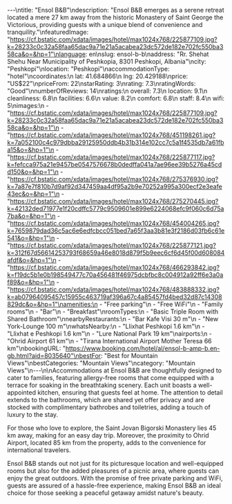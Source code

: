 ---\ntitle: "Ensol B&B"\ndescription: "Ensol B&B emerges as a serene retreat located a mere 27 km away from the historic Monastery of Saint George the Victorious, providing guests with a unique blend of convenience and tranquility."\nfeaturedImage: "https://cf.bstatic.com/xdata/images/hotel/max1024x768/225877109.jpg?k=28233c0c32a58faa65dac9a71e21a5acabea23dc572de182e702fc550ba358ca&o=&hp=1"\nlanguage: en\nslug: ensol-b-b\naddress: "Rr. Shehat Shehu Near Municipality of Peshkopia, 8301 Peshkopi, Albania"\ncity: "Peshkopi"\nlocation: "Peshkopi"\naccommodationType: "hotel"\ncoordinates:\n  lat: 41.684866\n  lng: 20.429188\nprice: "US$22"\npriceFrom: 22\nstarRating: 3\nrating: 7.3\nratingWords: "Good"\nnumberOfReviews: 14\nratings:\n  overall: 7.3\n  location: 9.1\n  cleanliness: 6.8\n  facilities: 6.6\n  value: 8.2\n  comfort: 6.8\n  staff: 8.4\n  wifi: 5\nimages:\n  - "https://cf.bstatic.com/xdata/images/hotel/max1024x768/225877109.jpg?k=28233c0c32a58faa65dac9a71e21a5acabea23dc572de182e702fc550ba358ca&o=&hp=1"\n  - "https://cf.bstatic.com/xdata/images/hotel/max1024x768/451198261.jpg?k=7a052100c4c979dbba29125950ddb4b31b314e102cc7c5a1f4535db7a61fba15&o=&hp=1"\n  - "https://cf.bstatic.com/xdata/images/hotel/max1024x768/225877117.jpg?k=fefcca975a21e9457be0547576678b0dedffa041a7ae96ee39b5276a45cdd150&o=&hp=1"\n  - "https://cf.bstatic.com/xdata/images/hotel/max1024x768/275376930.jpg?k=7a87e7f810b7d9af92d347459aa4df95a2b9e70252a995a300ecf2e3eafe43ec&o=&hp=1"\n  - "https://cf.bstatic.com/xdata/images/hotel/max1024x768/275270445.jpg?k=42132ded71977e1f20cdffc5779c9509601e899e6224068efc9f060c6d75a7ba&o=&hp=1"\n  - "https://cf.bstatic.com/xdata/images/hotel/max1024x768/454004265.jpg?k=7659879dad36c5ac6e6edfcbcc051bed7a65f3aa3b81e3f2186d03fb6c61e541&o=&hp=1"\n  - "https://cf.bstatic.com/xdata/images/hotel/max1024x768/225877121.jpg?k=312f67d56614253793f68659a46e8018d879f5b9eec6cf6d45f00d608084afdf&o=&hp=1"\n  - "https://cf.bstatic.com/xdata/images/hotel/max1024x768/466293842.jpg?k=f19dc5b1e0b198549477c70a456481f46975dcbfbc8c004912a92ff6e3a0af89&o=&hp=1"\n  - "https://cf.bstatic.com/xdata/images/hotel/max1024x768/483888332.jpg?k=ab07964095457c15955c463719af396a67c4a85457fd4bed32d87c14308829dc&o=&hp=1"\namenities:\n  - "Free parking"\n  - "Free WiFi"\n  - "Family rooms"\n  - "Bar"\n  - "Breakfast"\nroomTypes:\n  - "Basic Triple Room with Shared Bathroom"\nnearbyRestaurants:\n  - "Bar Kafe Visi 30 m"\n  - "New York-Lounge 100 m"\nwhatsNearby:\n  - "Llixhat Peshkopi 1.6 km"\n  - "Llixhat e Peshkopi 1.6 km"\n  - "Lure National Park 19 km"\nairports:\n  - "Ohrid Airport 61 km"\n  - "Tirana International Airport Mother Teresa 66 km"\nbookingURL: "https://www.booking.com/hotel/al/ensol-b-amp-b.en-gb.html?aid=8035640"\nbestFor: "Best for Mountain Views"\nbestCategories: "Mountain Views"\ncategory: "Mountain Views"\n---\n\nAccommodations at Ensol B&B are thoughtfully designed to cater to families, featuring allergy-free rooms that come equipped with a terrace for soaking in the breathtaking scenery. Each unit boasts a well-appointed kitchen, ensuring that guests feel at home. The attention to detail extends to the bathrooms, which are shared yet offer privacy and are stocked with complimentary bathrobes and toiletries, adding a touch of luxury to the stay.

For those who love to explore, the Saint Jovan Bigorski Monastery lies 45 km away, making for an easy day trip. Moreover, the proximity to Ohrid Airport, located 85 km from the property, adds to the convenience for international travelers.

Ensol B&B stands out not just for its picturesque location and well-equipped rooms but also for the added pleasures of a picnic area, where guests can enjoy the great outdoors. With the promise of free private parking and WiFi, guests are assured of a hassle-free experience, making Ensol B&B an ideal choice for those seeking a peaceful getaway amidst nature's beauty.